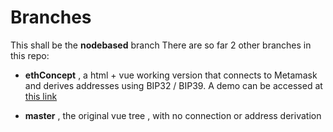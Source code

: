 
# Branches
This shall be the **nodebased** branch
There are so far 2 other branches in this repo:
* **ethConcept** , a html + vue working version that connects to Metamask and derives addresses using BIP32 / BIP39. A demo can be accessed at [this link](https://quiquee.github.io/ChainPro/)

* **master** , the original vue tree , with no connection or address derivation

